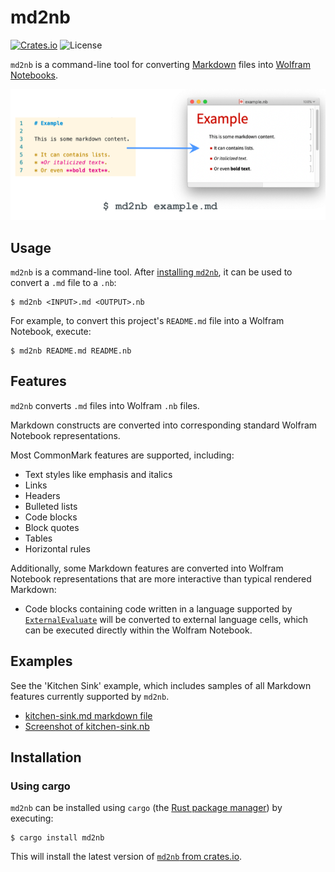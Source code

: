# md2nb

[![Crates.io](https://img.shields.io/crates/v/md2nb.svg)](https://crates.io/crates/md2nb)
![License](https://img.shields.io/crates/l/md2nb.svg)

`md2nb` is a command-line tool for converting [Markdown](https://wikipedia.org/wiki/Markdown)
files into [Wolfram Notebooks](https://wolfram.com/notebooks).

![Diagram showing md2nb conversion of Markdown files to Wolfram Notebooks](./docs/images/md2nb.png)

## Usage

`md2nb` is a command-line tool. After [installing `md2nb`](#installation), it can be used
to convert a `.md` file to a `.nb`:

```shell
$ md2nb <INPUT>.md <OUTPUT>.nb
```

For example, to convert this project's `README.md` file into a Wolfram Notebook, execute:

```shell
$ md2nb README.md README.nb
```

## Features

`md2nb` converts `.md` files into Wolfram `.nb` files.

Markdown constructs are converted into corresponding standard Wolfram Notebook
representations.

Most CommonMark features are supported, including:

* Text styles like emphasis and italics
* Links
* Headers
* Bulleted lists
* Code blocks
* Block quotes
* Tables
* Horizontal rules

Additionally, some Markdown features are converted into Wolfram Notebook representations
that are more interactive than typical rendered Markdown:

* Code blocks containing code written in a language supported by
  [`ExternalEvaluate`][ExternalEvaluate] will be converted to external language cells,
  which can be executed directly within the Wolfram Notebook.

[ExternalEvaluate]: https://reference.wolfram.com/language/ref/ExternalEvaluate.html

## Examples

See the 'Kitchen Sink' example, which includes samples of all Markdown features
currently supported by `md2nb`.

* [kitchen-sink.md markdown file](./docs/examples/kitchen-sink.md)
* [Screenshot of kitchen-sink.nb](./docs/images/kitchen-sink.png)

## Installation

### Using cargo

`md2nb` can be installed using `cargo`
(the [Rust package manager](https://doc.rust-lang.org/cargo/)) by executing:

```shell
$ cargo install md2nb
```

This will install the latest version of [`md2nb` from crates.io](https://crates.io/crates/md2nb).
